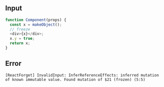 
## Input

```javascript
function Component(props) {
  const x = makeObject();
  // freeze
  <div>{x}</div>;
  x.y = true;
  return x;
}

```


## Error

```
[ReactForget] InvalidInput: InferReferenceEffects: inferred mutation of known immutable value. Found mutation of $21 (frozen) (5:5)
```
          
      